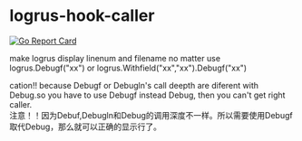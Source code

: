 # logrus-hook-caller
[![Go Report Card](https://goreportcard.com/badge/github.com/zhl11b/logrus-hook-caller)](https://goreportcard.com/report/github.com/zhl11b/logrus-hook-caller)

make logrus display linenum and filename no matter use logrus.Debugf("xx") or logrus.Withfield("xx","xx").Debugf("xx")

cation!! because Debugf or Debugln's call deepth are diferent with Debug.so you have to use Debugf instead Debug, then you can't get right caller.
<br/>注意！！因为Debuf,Debugln和Debug的调用深度不一样。所以需要使用Debugf取代Debug，那么就可以正确的显示行了。